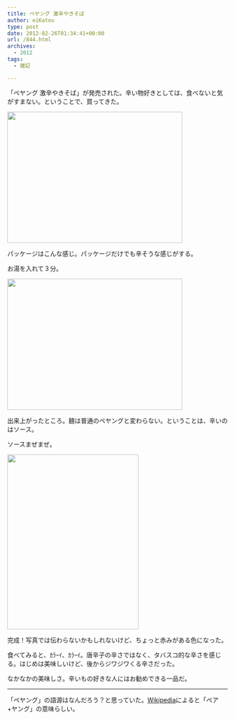 ```yaml
---
title: ペヤング 激辛やきそば
author: eiKatou
type: post
date: 2012-02-26T01:34:41+00:00
url: /844.html
archives:
  - 2012
tags:
  - 雑記

---
```

「ペヤング 激辛やきそば」が発売された。辛い物好きとしては、食べないと気がすまない。ということで、買ってきた。

[<img src="/uploads/2012/02/201102_peyoung1.jpg" alt="" title="201102_peyoung1" width="400" height="300" class="alignnone size-full wp-image-846" srcset="/uploads/2012/02/201102_peyoung1.jpg 400w, /blog/uploads/2012/02/201102_peyoung1-300x225.jpg 300w" sizes="(max-width: 400px) 100vw, 400px" />][1]
  
パッケージはこんな感じ。パッケージだけでも辛そうな感じがする。

<!--more-->

お湯を入れて３分。
  
[<img src="/uploads/2012/02/201102_peyoung2.jpg" alt="" title="201102_peyoung2" width="400" height="300" class="alignnone size-full wp-image-847" srcset="/uploads/2012/02/201102_peyoung2.jpg 400w, /blog/uploads/2012/02/201102_peyoung2-300x225.jpg 300w" sizes="(max-width: 400px) 100vw, 400px" />][2]
  
出来上がったところ。麺は普通のペヤングと変わらない。ということは、辛いのはソース。

ソースまぜまぜ。
  
[<img src="/uploads/2012/02/201102_peyoung3.jpg" alt="" title="201102_peyoung3" width="300" height="400" class="alignnone size-full wp-image-845" srcset="/uploads/2012/02/201102_peyoung3.jpg 300w, /blog/uploads/2012/02/201102_peyoung3-225x300.jpg 225w" sizes="(max-width: 300px) 100vw, 300px" />][3]
  
完成！写真では伝わらないかもしれないけど、ちょっと赤みがある色になった。

食べてみると、ｶﾗｰｲ、ｶﾗｰｲ。唐辛子の辛さではなく、タバスコ的な辛さを感じる。はじめは美味しいけど、後からジワジワくる辛さだった。

なかなかの美味しさ。辛いもの好きな人にはお勧めできる一品だ。

* * *

「ペヤング」の語源はなんだろう？と思っていた。[Wikipedia][4]によると「ペア+ヤング」の意味らしい。

 [1]: /blog/uploads/2012/02/201102_peyoung1.jpg
 [2]: /blog/uploads/2012/02/201102_peyoung2.jpg
 [3]: /blog/uploads/2012/02/201102_peyoung3.jpg
 [4]: http://ja.wikipedia.org/wiki/まるか食品

